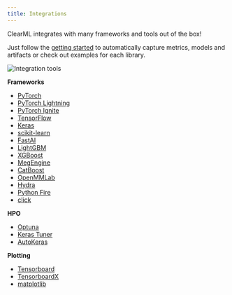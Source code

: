 ```yaml
---
title: Integrations
---
```


ClearML integrates with many frameworks and tools out of the box! <br/>

Just follow the [getting started](/getting_started/ds/ds_first_steps.md) to automatically capture metrics, models and artifacts or check out examples for each library.

![Integration tools](../img/integration_tools.png)

**Frameworks**
- [PyTorch](https://github.com/allegroai/clearml/tree/master/examples/frameworks/pytorch)
- [PyTorch Lightning](https://github.com/allegroai/clearml/tree/master/examples/frameworks/pytorch-lightning)
- [PyTorch Ignite](https://github.com/allegroai/clearml/tree/master/examples/frameworks/ignite)
- [TensorFlow](https://github.com/allegroai/clearml/tree/master/examples/frameworks/tensorflow)
- [Keras](https://github.com/allegroai/clearml/tree/master/examples/frameworks/keras)
- [scikit-learn](https://github.com/allegroai/clearml/tree/master/examples/frameworks/scikit-learn)
- [FastAI](https://github.com/allegroai/clearml/tree/master/examples/frameworks/fastai)
- [LightGBM](https://github.com/allegroai/clearml/tree/master/examples/frameworks/lightgbm)
- [XGBoost](https://github.com/allegroai/clearml/tree/master/examples/frameworks/xgboost)
- [MegEngine](https://github.com/allegroai/clearml/tree/master/examples/frameworks/megengine)
- [CatBoost](https://github.com/allegroai/clearml/tree/master/examples/frameworks/catboost)
- [OpenMMLab](https://github.com/allegroai/clearml/tree/master/examples/frameworks/openmmlab)  
- [Hydra](https://github.com/allegroai/clearml/tree/master/examples/frameworks/hydra)
- [Python Fire](https://github.com/allegroai/clearml/tree/master/examples/frameworks/fire)
- [click](https://github.com/allegroai/clearml/tree/master/examples/frameworks/click)

**HPO**
- [Optuna](https://github.com/allegroai/clearml/tree/master/examples/optimization/hyper-parameter-optimization)
- [Keras Tuner](https://github.com/allegroai/clearml/tree/master/examples/frameworks/kerastuner)
- [AutoKeras](https://github.com/allegroai/clearml/tree/master/examples/frameworks/autokeras) 

**Plotting**
- [Tensorboard](https://github.com/allegroai/clearml/blob/master/examples/frameworks/tensorflow/tensorboard_toy.py)
- [TensorboardX](https://github.com/allegroai/clearml/tree/master/examples/frameworks/tensorboardx)
- [matplotlib](https://github.com/allegroai/clearml/tree/master/examples/frameworks/matplotlib)


